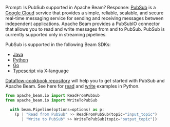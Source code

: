 Prompt:
Is PubSub supported in Apache Beam?
Response:
[PubSub](https://cloud.google.com/pubsub) is a[ Google Cloud](https://cloud.google.com/) service that provides a simple, reliable, scalable, and secure real-time messaging service for sending and receiving messages between independent applications. Apache Beam provides a PubSubIO connector that allows you to read and write messages from and to PubSub.
PubSub is currently supported only in streaming pipelines. 


PubSub is supported in the following Beam SDKs:
* [Java](https://beam.apache.org/releases/javadoc/current/org/apache/beam/sdk/io/gcp/pubsub/PubsubIO.html)
* [Python](https://beam.apache.org/releases/pydoc/current/apache_beam.io.gcp.pubsub.html)
* [Go](https://pkg.go.dev/github.com/apache/beam/sdks/v2/go/pkg/beam/io/pubsubio)
* [Typescript](https://github.com/apache/beam/blob/master/sdks/typescript/src/apache_beam/io/pubsub.ts) via X-language

[Dataflow-cookbook repository](https://github.com/GoogleCloudPlatform/dataflow-cookbook) will help you to get started with PubSub and Apache Beam. See here for [read](https://github.com/GoogleCloudPlatform/dataflow-cookbook/blob/main/Python/pubsub/read_pubsub_multiple.py) and [write](https://github.com/GoogleCloudPlatform/dataflow-cookbook/blob/main/Python/pubsub/write_pubsub.py) examples in Python.

```python
from apache_beam.io import ReadFromPubSub
from apache_beam.io import WriteToPubSub

  with beam.Pipeline(options=options) as p:
    (p | "Read from PubSub" >> ReadFromPubSub(topic="input_topic")
       | "Write to PubSub" >> WriteToPubSub(topic="output_topic"))
```


